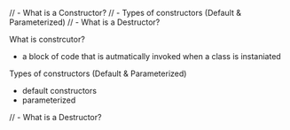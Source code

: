 // - What is a Constructor?
// - Types of constructors (Default & Parameterized)
// - What is a Destructor?



What is constrcutor?
- a block of code that is autmatically invoked when a class is instaniated



Types of constructors (Default & Parameterized)
- default constructors
- parameterized 




// - What is a Destructor?




